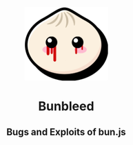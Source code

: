 <p align="center">
  <img src="./bunbleed.png" alt="Logo" height=170>
</p>
<h1 align="center">Bunbleed</h1>
<h2 align="center">Bugs and Exploits of bun.js</h2>
